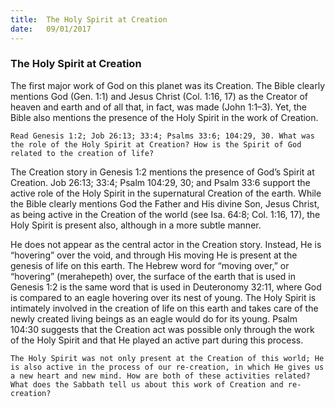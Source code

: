 ```yaml
---
title:  The Holy Spirit at Creation
date:   09/01/2017
---
```


### The Holy Spirit at Creation

The first major work of God on this planet was its Creation. The Bible clearly mentions God (Gen. 1:1) and Jesus Christ (Col. 1:16, 17) as the Creator of heaven and earth and of all that, in fact, was made (John 1:1–3). Yet, the Bible also mentions the presence of the Holy Spirit in the work of Creation.

`Read Genesis 1:2; Job 26:13; 33:4; Psalms 33:6; 104:29, 30. What was the role of the Holy Spirit at Creation? How is the Spirit of God related to the creation of life?`

The Creation story in Genesis 1:2 mentions the presence of God’s Spirit at Creation. Job 26:13; 33:4; Psalm 104:29, 30; and Psalm 33:6 support the active role of the Holy Spirit in the supernatural Creation of the earth. While the Bible clearly mentions God the Father and His divine Son, Jesus Christ, as being active in the Creation of the world (see Isa. 64:8; Col. 1:16, 17), the Holy Spirit is present also, although in a more subtle manner. 

He does not appear as the central actor in the Creation story. Instead, He is “hovering” over the void, and through His moving He is present at the genesis of life on this earth. The Hebrew word for “moving over,” or “hovering” (merahepeth) over, the surface of the earth that is used in Genesis 1:2 is the same word that is used in Deuteronomy 32:11, where God is compared to an eagle hovering over its nest of young. The Holy Spirit is intimately involved in the creation of life on this earth and takes care of the newly created living beings as an eagle would do for its young. Psalm 104:30 suggests that the Creation act was possible only through the work of the Holy Spirit and that He played an active part during this process.

`The Holy Spirit was not only present at the Creation of this world; He is also active in the process of our re-creation, in which He gives us a new heart and new mind. How are both of these activities related? What does the Sabbath tell us about this work of Creation and re-creation?`